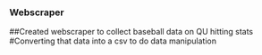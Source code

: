 ### **Webscraper**

##Created webscraper to collect baseball data on QU hitting stats
#Converting that data into a csv to do data manipulation

